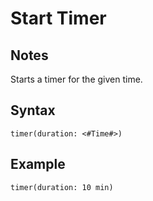 # Start Timer
## Notes
Starts a timer for the given time.
## Syntax
```
timer(duration: <#Time#>)
```
## Example
```
timer(duration: 10 min)
```